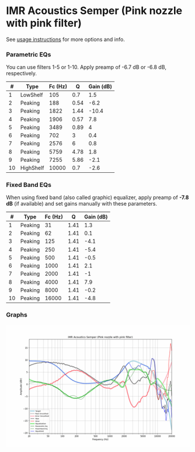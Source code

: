 # IMR Acoustics Semper (Pink nozzle with pink filter)
See [usage instructions](https://github.com/jaakkopasanen/AutoEq#usage) for more options and info.

### Parametric EQs
You can use filters 1-5 or 1-10. Apply preamp of -6.7 dB or -6.8 dB, respectively.

|   # | Type      |   Fc (Hz) |    Q |   Gain (dB) |
|-----|-----------|-----------|------|-------------|
|   1 | LowShelf  |       105 | 0.7  |         1.5 |
|   2 | Peaking   |       188 | 0.54 |        -6.2 |
|   3 | Peaking   |      1822 | 1.44 |       -10.4 |
|   4 | Peaking   |      1906 | 0.57 |         7.8 |
|   5 | Peaking   |      3489 | 0.89 |         4   |
|   6 | Peaking   |       702 | 3    |         0.4 |
|   7 | Peaking   |      2576 | 6    |         0.8 |
|   8 | Peaking   |      5759 | 4.78 |         1.8 |
|   9 | Peaking   |      7255 | 5.86 |        -2.1 |
|  10 | HighShelf |     10000 | 0.7  |        -2.6 |

### Fixed Band EQs
When using fixed band (also called graphic) equalizer, apply preamp of **-7.8 dB** (if available) and set gains manually with these parameters.

|   # | Type    |   Fc (Hz) |    Q |   Gain (dB) |
|-----|---------|-----------|------|-------------|
|   1 | Peaking |        31 | 1.41 |         1.3 |
|   2 | Peaking |        62 | 1.41 |         0.1 |
|   3 | Peaking |       125 | 1.41 |        -4.1 |
|   4 | Peaking |       250 | 1.41 |        -5.4 |
|   5 | Peaking |       500 | 1.41 |        -0.5 |
|   6 | Peaking |      1000 | 1.41 |         2.1 |
|   7 | Peaking |      2000 | 1.41 |        -1   |
|   8 | Peaking |      4000 | 1.41 |         7.9 |
|   9 | Peaking |      8000 | 1.41 |        -0.2 |
|  10 | Peaking |     16000 | 1.41 |        -4.8 |

### Graphs
![](./IMR%20Acoustics%20Semper%20(Pink%20nozzle%20with%20pink%20filter).png)
